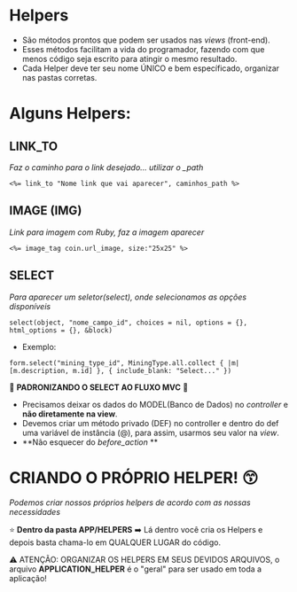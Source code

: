 # Helpers
+ São métodos prontos que podem ser usados nas *views* (front-end). 
+ Esses métodos facilitam a vida do programador, fazendo com que menos código seja escrito para atingir o mesmo resultado.
+ Cada Helper deve ter seu nome ÚNICO e bem específicado, organizar nas pastas corretas.

# Alguns Helpers:

## LINK_TO
*Faz o caminho para o link desejado... utilizar o _path*
~~~
<%= link_to "Nome link que vai aparecer", caminhos_path %>
~~~

## IMAGE (IMG)
*Link para imagem com Ruby, faz a imagem aparecer*
~~~
<%= image_tag coin.url_image, size:"25x25" %> 
~~~

## SELECT
*Para aparecer um seletor(select), onde selecionamos as opções disponíveis*
~~~
select(object, "nome_campo_id", choices = nil, options = {}, html_options = {}, &block)
~~~
+ Exemplo:
~~~
form.select("mining_type_id", MiningType.all.collect { |m| [m.description, m.id] }, { include_blank: "Select..." })
~~~

 🔴 **PADRONIZANDO O SELECT AO FLUXO MVC** 🔴
 + Precisamos deixar os dados do MODEL(Banco de Dados) no *controller* e **não diretamente na view**.
 + Devemos criar um método privado (DEF) no controller e dentro do def uma variável de instância (@), para assim, usarmos seu valor na *view*.
 + **Não esquecer do *before_action* **
 



# CRIANDO O PRÓPRIO HELPER! 😙
*Podemos criar nossos próprios helpers de acordo com as nossas necessidades*

⭐ **Dentro da pasta APP/HELPERS**
➡️ Lá dentro você cria os Helpers e depois basta chama-lo em QUALQUER LUGAR do código.

⚠️ ATENÇÃO: ORGANIZAR OS HELPERS EM SEUS DEVIDOS ARQUIVOS, o arquivo **APPLICATION_HELPER** é o "geral" para ser usado em toda a aplicação! 
